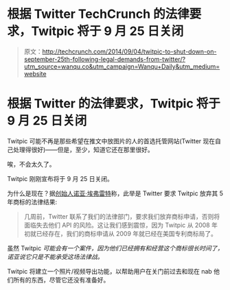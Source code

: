 # 根据 Twitter TechCrunch 的法律要求，Twitpic 将于 9 月 25 日关闭

> 原文：<http://techcrunch.com/2014/09/04/twitpic-to-shut-down-on-september-25th-following-legal-demands-from-twitter/?utm_source=wanqu.co&utm_campaign=Wanqu+Daily&utm_medium=website>



# 根据 Twitter 的法律要求，Twitpic 将于 9 月 25 日关闭



Twitpic 可能不再是那些希望在推文中放图片的人的首选托管网站(Twitter 现在自己处理得很好)——但是，至少，知道它还在那里很好。

唉，不会太久了。

Twitpic 刚刚宣布将于 9 月 25 日关闭。

为什么是现在？据[创始人诺亚·埃弗雷特](http://blog.twitpic.com/2014/09/twitpic-is-shutting-down/)称，此举是 Twitter 要求 Twitpic 放弃其 5 年商标的法律结果:

> 几周前，Twitter 联系了我们的法律部门，要求我们放弃商标申请，否则将面临失去他们 API 的风险。这让我们感到震惊，因为 Twitpic 从 2008 年初就已经存在，我们的商标申请从 2009 年就已经在美国专利商标局了。

虽然 Twitpic *可能会有一个案件，因为他们已经拥有和经营这个商标很长时间了，诺亚说它只是不能承受这场法律战。*

Twitpic 将建立一个照片/视频导出功能，以帮助用户在关门前过去和现在 nab 他们所有的东西，尽管它还没有准备好。